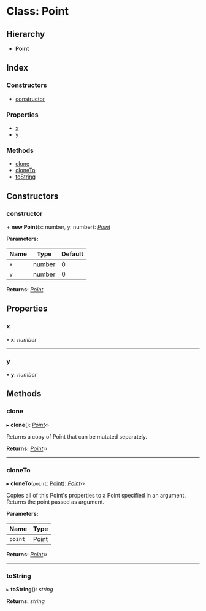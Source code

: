 # Class: Point

## Hierarchy

* **Point**

## Index

### Constructors

* [constructor](point.md#constructor)

### Properties

* [x](point.md#x)
* [y](point.md#y)

### Methods

* [clone](point.md#clone)
* [cloneTo](point.md#cloneto)
* [toString](point.md#tostring)

## Constructors

###  constructor

\+ **new Point**(`x`: number, `y`: number): *[Point](point.md)*

**Parameters:**

Name | Type | Default |
------ | ------ | ------ |
`x` | number | 0 |
`y` | number | 0 |

**Returns:** *[Point](point.md)*

## Properties

###  x

• **x**: *number*

___

###  y

• **y**: *number*

## Methods

###  clone

▸ **clone**(): *[Point](point.md)‹›*

Returns a copy of Point that can be mutated separately.

**Returns:** *[Point](point.md)‹›*

___

###  cloneTo

▸ **cloneTo**(`point`: [Point](point.md)): *[Point](point.md)‹›*

Copies all of this Point's properties to a Point specified in an argument.
Returns the point passed as argument.

**Parameters:**

Name | Type |
------ | ------ |
`point` | [Point](point.md) |

**Returns:** *[Point](point.md)‹›*

___

###  toString

▸ **toString**(): *string*

**Returns:** *string*
